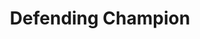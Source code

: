 ---
draft: false
name: "Mike Kovner"
title: "Defending Champion"
avatar: "../../assets/mike.png"
avatarAlt: "Mike Kovner"
publishDate: "2024-03-17 12:00"
---